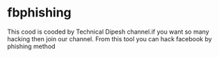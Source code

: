 # fbphishing
This cood is cooded by Technical Dipesh channel.if you want so many hacking then join our channel. From this tool you can hack facebook by phishing method
